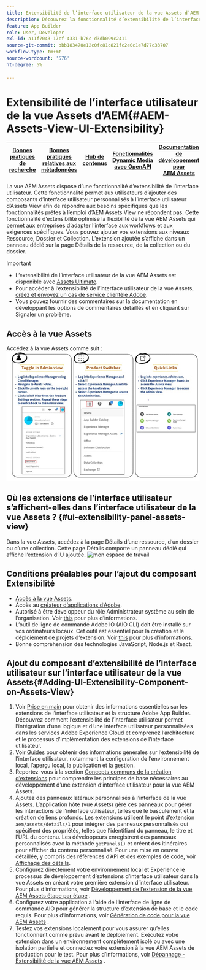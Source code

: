 ```yaml
---
title: Extensibilité de l’interface utilisateur de la vue Assets d’AEM
description: Découvrez la fonctionnalité d’extensibilité de l’interface utilisateur de la vue AEM Assets. L’interface utilisateur de la vue AEM Assets permet d’ajouter des composants d’interface utilisateur personnalisés pour répondre à des besoins spécifiques.
feature: App Builder
role: User, Developer
exl-id: a11f7043-17cf-4331-b76c-d3db099c2411
source-git-commit: bbb183470e12c0fc81c821fc2e0c1e7d77c33707
workflow-type: tm+mt
source-wordcount: '576'
ht-degree: 5%

---
```


# Extensibilité de l’interface utilisateur de la vue Assets d’AEM{#AEM-Assets-View-UI-Extensibility}

| [Bonnes pratiques de recherche](/help/assets/search-best-practices.md) | [Bonnes pratiques relatives aux métadonnées](/help/assets/metadata-best-practices.md) | [Hub de contenus](/help/assets/product-overview.md) | [Fonctionnalités Dynamic Media avec OpenAPI](/help/assets/dynamic-media-open-apis-overview.md) | [Documentation de développement pour AEM Assets](https://developer.adobe.com/experience-cloud/experience-manager-apis/) |
| ------------- | --------------------------- |---------|----|-----|

La vue AEM Assets dispose d’une fonctionnalité d’extensibilité de l’interface utilisateur. Cette fonctionnalité permet aux utilisateurs d’ajouter des composants d’interface utilisateur personnalisés à l’interface utilisateur d’Assets View afin de répondre aux besoins spécifiques que les fonctionnalités prêtes à l’emploi d’AEM Assets View ne répondent pas. Cette fonctionnalité d’extensibilité optimise la flexibilité de la vue AEM Assets qui permet aux entreprises d’adapter l’interface aux workflows et aux exigences spécifiques.
Vous pouvez ajouter vos extensions aux niveaux Ressource, Dossier et Collection. L’extension ajoutée s’affiche dans un panneau dédié sur la page Détails de la ressource, de la collection ou du dossier.

>[!IMPORTANT]
>
> * L’extensibilité de l’interface utilisateur de la vue AEM Assets est disponible avec [Assets Ultimate](/help/assets/assets-ultimate-overview.md).
> * Pour accéder à l’extensibilité de l’interface utilisateur de la vue Assets, [créez et envoyez un cas de service clientèle Adobe](https://helpx.adobe.com/fr/enterprise/using/support-for-experience-cloud.html).
> * Vous pouvez fournir des commentaires sur la documentation en développant les options de commentaires détaillés et en cliquant sur Signaler un problème.

## <a id="1"></a> Accès à la vue Assets

Accédez à la vue Assets comme suit :
![access-assets-view-ui](/help/assets/assets/access-assets-view.jpg)

## Où les extensions de l’interface utilisateur s’affichent-elles dans l’interface utilisateur de la vue Assets ? {#ui-extensibility-panel-assets-view}

Dans la vue Assets, accédez à la page Détails d’une ressource, d’un dossier ou d’une collection. Cette page Détails comporte un panneau dédié qui affiche l’extension d’IU ajoutée.
![mon espace de travail](/help/assets/assets/my-workspace-assets-view3.png)


## Conditions préalables pour l’ajout du composant Extensibilité

* [Accès à la vue Assets](#1).
* Accès au [créateur d’applications d’Adobe](https://developer.adobe.com/app-builder/docs/overview/).
* Autorisé à être développeur du rôle Administrateur système au sein de l’organisation. Voir [this](https://developer.adobe.com/uix/docs/guides/get-access/) pour plus d’informations.
* L’outil de ligne de commande Adobe IO (AIO CLI) doit être installé sur vos ordinateurs locaux. Cet outil est essentiel pour la création et le déploiement de projets d’extension. Voir [this](https://developer.adobe.com/app-builder/docs/getting_started/#local-environment-set-up) pour plus d’informations.
* Bonne compréhension des technologies JavaScript, Node.js et React.

## Ajout du composant d’extensibilité de l’interface utilisateur sur l’interface utilisateur de la vue Assets{#Adding-UI-Extensibility-Component-on-Assets-View}

1. Voir [Prise en main](https://developer.adobe.com/uix/docs/getting-started/) pour obtenir des informations essentielles sur les extensions de l’interface utilisateur et la structure Adobe App Builder. Découvrez comment l’extensibilité de l’interface utilisateur permet l’intégration d’une logique et d’une interface utilisateur personnalisées dans les services Adobe Experience Cloud et comprenez l’architecture et le processus d’implémentation des extensions de l’interface utilisateur.
1. Voir [Guides](https://developer.adobe.com/uix/docs/guides/) pour obtenir des informations générales sur l’extensibilité de l’interface utilisateur, notamment la configuration de l’environnement local, l’aperçu local, la publication et la gestion.
1. Reportez-vous à la section [Concepts communs de la création d’extensions](https://developer.adobe.com/uix/docs/services/aem-assets-view/api/commons/) pour comprendre les principes de base nécessaires au développement d’une extension d’interface utilisateur pour la vue AEM Assets.
1. Ajoutez des panneaux latéraux personnalisés à l’interface de la vue Assets. L’application hôte (vue Assets) gère ces panneaux pour gérer les interactions de l’interface utilisateur, telles que le basculement et la création de liens profonds. Les extensions utilisent le point d’extension `aem/assets/details/1` pour intégrer des panneaux personnalisés qui spécifient des propriétés, telles que l’identifiant du panneau, le titre et l’URL du contenu. Les développeurs enregistrent des panneaux personnalisés avec la méthode `getPanels()` et créent des itinéraires pour afficher du contenu personnalisé. Pour une mise en oeuvre détaillée, y compris des références d’API et des exemples de code, voir [Affichage des détails](https://developer.adobe.com/uix/docs/services/aem-assets-view/api/details-view/).
1. Configurez directement votre environnement local et Experience le processus de développement d’extensions d’interface utilisateur dans la vue Assets en créant votre première extension d’interface utilisateur. Pour plus d’informations, voir [Développement de l’extension de la vue AEM Assets étape par étape](https://developer.adobe.com/uix/docs/services/aem-assets-view/extension-development/) .
1. Configurez votre application à l’aide de l’interface de ligne de commande AIO pour générer la structure d’extension de base et le code requis. Pour plus d’informations, voir [Génération de code pour la vue AEM Assets](https://developer.adobe.com/uix/docs/services/aem-assets-view/code-generation/) .
1. Testez vos extensions localement pour vous assurer qu’elles fonctionnent comme prévu avant le déploiement. Exécutez votre extension dans un environnement complètement isolé ou avec une isolation partielle et connectez votre extension à la vue AEM Assets de production pour le test. Pour plus d’informations, voir [Dépannage - Extensibilité de la vue AEM Assets](https://developer.adobe.com/uix/docs/services/aem-assets-view/debug/) .
